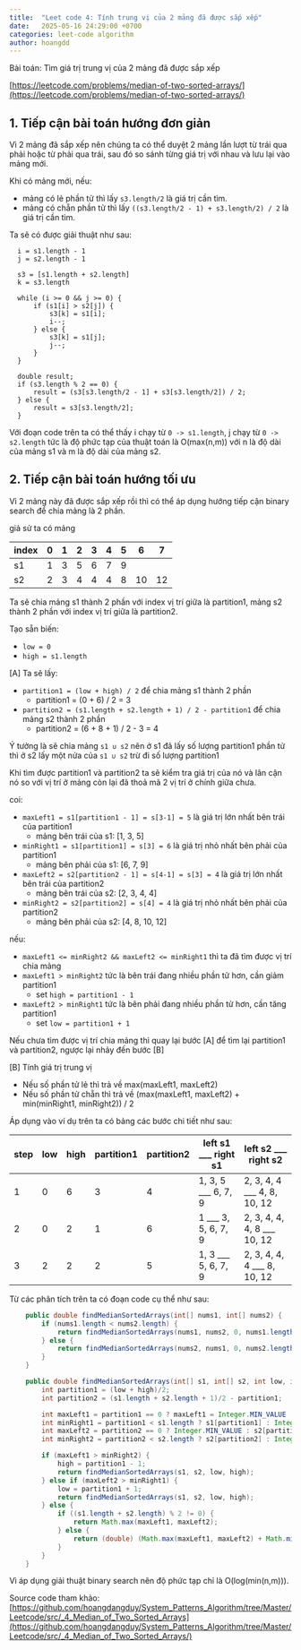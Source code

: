 ```yaml
---
title:  "Leet code 4: Tính trung vị của 2 mảng đã được sắp xếp"
date:   2025-05-16 24:29:00 +0700
categories: leet-code algorithm
author: hoangdd
---
```

Bài toán: Tìm giá trị trung vị của 2 mảng đã được sắp xếp

[https://leetcode.com/problems/median-of-two-sorted-arrays/](https://leetcode.com/problems/median-of-two-sorted-arrays/)

## 1. Tiếp cận bài toán hướng đơn giản

Vì 2 mảng đã sắp xếp nên chúng ta có thể duyệt 2 mảng lần lượt từ trái qua phải hoặc từ phải qua trái, sau đó so sánh từng giá trị với nhau và lưu lại vào mảng mới.

Khi có mảng mới, nếu:
- mảng có lẻ phần tử thì lấy `s3.length/2` là giá trị cần tìm.
- mảng có chẵn phần tử thì lấy `((s3.length/2 - 1) + s3.length/2) / 2` là giá trị cần tìm.

Ta sẽ có được giải thuật như sau:

```text
  i = s1.length - 1
  j = s2.length - 1
  
  s3 = [s1.length + s2.length]
  k = s3.length
  
  while (i >= 0 && j >= 0) {
      if (s1[i] > s2[j]) {
          s3[k] = s1[i];
          i--;
      } else {
          s3[k] = s1[j];
          j--;
      }
  }
  
  double result;
  if (s3.length % 2 == 0) {
      result = (s3[s3.length/2 - 1] + s3[s3.length/2]) / 2;
  } else {
      result = s3[s3.length/2];
  }
```

Với đoạn code trên ta có thể thấy i chạy từ `0 -> s1.length`, j chạy từ `0 -> s2.length` tức là độ phức tạp của thuật toán là O(max(n,m)) với n là độ dài của mảng s1 và m là độ dài của mảng s2.

## 2. Tiếp cận bài toán hướng tối ưu

Vì 2 mảng này đã được sắp xếp rồi thì có thể áp dụng hướng tiếp cận binary search để chia mảng là 2 phần.

giả sử ta có mảng

<div class="container-fluid">
  <div class="row">
    <div class="col-md-12 col-lg-10">
      <div class="table-responsive">
        <table class="table table-bordered">
          <thead>
            <tr>
              <th class="p-1 p-sm-2">index</th>
              <th class="p-1 p-sm-2">0</th>
              <th class="p-1 p-sm-2">1</th>
              <th class="p-1 p-sm-2">2</th>
              <th class="p-1 p-sm-2">3</th>
              <th class="p-1 p-sm-2">4</th>
              <th class="p-1 p-sm-2">5</th>
              <th class="p-1 p-sm-2">6</th>
              <th class="p-1 p-sm-2">7</th>
            </tr>
          </thead>
          <tbody>
            <tr>
              <td class="p-1 p-sm-2">s1</td>
              <td class="p-1 p-sm-2">1</td>
              <td class="p-1 p-sm-2">3</td>
              <td class="p-1 p-sm-2">5</td>
              <td class="p-1 p-sm-2">6</td>
              <td class="p-1 p-sm-2">7</td>
              <td class="p-1 p-sm-2">9</td>
              <td class="p-1 p-sm-2"></td>
              <td class="p-1 p-sm-2"></td>
            </tr>
            <tr>
              <td class="p-1 p-sm-2">s2</td>
              <td class="p-1 p-sm-2">2</td>
              <td class="p-1 p-sm-2">3</td>
              <td class="p-1 p-sm-2">4</td>
              <td class="p-1 p-sm-2">4</td>
              <td class="p-1 p-sm-2">4</td>
              <td class="p-1 p-sm-2">8</td>
              <td class="p-1 p-sm-2">10</td>
              <td class="p-1 p-sm-2">12</td>
            </tr>
          </tbody>
        </table>
      </div>
    </div>
  </div>
</div>

Ta sẽ chia mảng s1 thành 2 phần với index vị trí giữa là partition1, mảng s2 thành 2 phần với index vị trí giữa là partition2.

Tạo sẵn biến:
- `low = 0`
- `high = s1.length`

[A] Ta sẽ lấy:
- `partition1 = (low + high) / 2` để chia mảng s1 thành 2 phần
  + partition1 = (0 + 6) / 2 = 3
- `partition2 = (s1.length + s2.length + 1) / 2 - partition1` để chia mảng s2 thành 2 phần
  + partition2 = (6 + 8 + 1) / 2 - 3 = 4

Ý tưởng là sẽ chia mảng `s1 ∪ s2` nên ở s1 đã lấy số lượng partition1 phần tử thì ở s2 lấy một nửa của `s1 ∪ s2` trừ đi số lượng partition1

Khi tìm được partition1 và partition2 ta sẽ kiểm tra giá trị của nó và lân cận nó so với vị trí ở mảng còn lại đã thoả mã 2 vị trí ở chính giữa chưa.

coi:
- `maxLeft1 = s1[partition1 - 1] = s[3-1] = 5` là giá trị lớn nhất bên trái của partition1
  + mảng bên trái của s1: [1, 3, 5]
- `minRight1 = s1[partition1] = s[3] = 6` là giá trị nhỏ nhất bên phải của partition1
  + mảng bên phải của s1: [6, 7, 9]
- `maxLeft2 = s2[partition2 - 1] = s[4-1] = s[3] = 4` là giá trị lớn nhất bên trái của partition2
  + mảng bên trái của s2: [2, 3, 4, 4]
- `minRight2 = s2[partition2] = s[4] = 4` là giá trị nhỏ nhất bên phải của partition2
  + mảng bên phải của s2: [4, 8, 10, 12]

nếu:
- `maxLeft1 <= minRight2 && maxLeft2 <= minRight1` thì ta đã tìm được vị trí chia mảng
- `maxLeft1 > minRight2` tức là bên trái đang nhiều phần tử hơn, cần giảm partition1
  + set `high = partition1 - 1`
- `maxLeft2 > minRight1` tức là bên phải đang nhiều phần tử hơn, cần tăng partition1
  + set `low = partition1 + 1`

Nếu chưa tìm được vị trí chia mảng thì quay lại bước [A] để tìm lại partition1 và partition2, ngược lại nhảy đến bước [B]

[B] Tính giá trị trung vị
- Nếu số phần tử lẻ thì trả về max(maxLeft1, maxLeft2)
- Nếu số phần tử chẵn thì trả về (max(maxLeft1, maxLeft2) + min(minRight1, minRight2)) / 2

Áp dụng vào ví dụ trên ta có bảng các bước chi tiết như sau:

<div class="container-fluid">
  <div class="row">
    <div class="col-md-12 col-lg-10">
      <div class="table-responsive">
        <table class="table table-bordered">
          <thead>
            <tr>
              <th class="p-1 p-sm-2"><b>step</b></th>
              <th class="p-1 p-sm-2"><b>low</b></th>
              <th class="p-1 p-sm-2"><b>high</b></th>
              <th class="p-1 p-sm-2"><b>partition1</b></th>
              <th class="p-1 p-sm-2"><b>partition2</b></th>
              <th class="p-1 p-sm-2"><b>left s1 ___ right s1</b></th>
              <th class="p-1 p-sm-2"><b>left s2 ___ right s2</b></th>
            </tr>
          </thead>
          <tbody>
            <tr>
              <td class="p-1 p-sm-2">1</td>
              <td class="p-1 p-sm-2">0</td>
              <td class="p-1 p-sm-2">6</td>
              <td class="p-1 p-sm-2">3</td>
              <td class="p-1 p-sm-2">4</td>
              <td class="p-1 p-sm-2">1, 3, 5 ___ 6, 7, 9</td>
              <td class="p-1 p-sm-2">2, 3, 4, 4 ___ 4, 8, 10, 12</td>
            </tr>
            <tr>
              <td class="p-1 p-sm-2">2</td>
              <td class="p-1 p-sm-2">0</td>
              <td class="p-1 p-sm-2">2</td>
              <td class="p-1 p-sm-2">1</td>
              <td class="p-1 p-sm-2">6</td>
              <td class="p-1 p-sm-2">1 ___ 3, 5, 6, 7, 9</td>
              <td class="p-1 p-sm-2">2, 3, 4, 4, 4, 8 ___ 10, 12</td>
            </tr>
            <tr>
              <td class="p-1 p-sm-2">3</td>
              <td class="p-1 p-sm-2">2</td>
              <td class="p-1 p-sm-2">2</td>
              <td class="p-1 p-sm-2">2</td>
              <td class="p-1 p-sm-2">5</td>
              <td class="p-1 p-sm-2">1, 3 ___ 5, 6, 7, 9</td>
              <td class="p-1 p-sm-2">2, 3, 4, 4, 4 ___ 8, 10, 12</td>
            </tr>
          </tbody>
        </table>
      </div>
    </div>
  </div>
</div>

Từ các phân tích trên ta có đoạn code cụ thể như sau:

```java
    public double findMedianSortedArrays(int[] nums1, int[] nums2) {
        if (nums1.length < nums2.length) {
            return findMedianSortedArrays(nums1, nums2, 0, nums1.length);
        } else {
            return findMedianSortedArrays(nums2, nums1, 0, nums2.length);
        }
    }

    public double findMedianSortedArrays(int[] s1, int[] s2, int low, int high) {
        int partition1 = (low + high)/2;
        int partition2 = (s1.length + s2.length + 1)/2 - partition1;

        int maxLeft1 = partition1 == 0 ? maxLeft1 = Integer.MIN_VALUE : s1[partition1-1];
        int minRight1 = partition1 < s1.length ? s1[partition1] : Integer.MAX_VALUE;
        int maxLeft2 = partition2 == 0 ? Integer.MIN_VALUE : s2[partition2-1];
        int minRight2 = partition2 < s2.length ? s2[partition2] : Integer.MAX_VALUE;

        if (maxLeft1 > minRight2) {
            high = partition1 - 1;
            return findMedianSortedArrays(s1, s2, low, high);
        } else if (maxLeft2 > minRight1) {
            low = partition1 + 1;
            return findMedianSortedArrays(s1, s2, low, high);
        } else {
            if ((s1.length + s2.length) % 2 != 0) {
                return Math.max(maxLeft1, maxLeft2);
            } else {
                return (double) (Math.max(maxLeft1, maxLeft2) + Math.min(minRight1, minRight2)) / 2;
            }
        }
    }
```

Vì áp dụng giải thuật binary search nên độ phức tạp chỉ là O(log(min(n,m))).

Source code tham khảo: [https://github.com/hoangdangduy/System_Patterns_Algorithm/tree/Master/Leetcode/src/_4_Median_of_Two_Sorted_Arrays](https://github.com/hoangdangduy/System_Patterns_Algorithm/tree/Master/Leetcode/src/_4_Median_of_Two_Sorted_Arrays/)